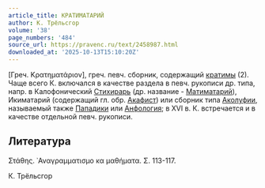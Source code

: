 ```yaml
---
article_title: КРАТИМАТАРИЙ
author: К. Трёльсгор
volume: '38'
page_numbers: '484'
source_url: https://pravenc.ru/text/2458987.html
downloaded_at: '2025-10-13T15:10:20Z'
---
```


[Греч. Κρατηματάριον], греч. певч. сборник, содержащий [кратимы](https://pravenc.ru/text/кратимы.html) (2). Чаще всего К. включался в качестве раздела в певч. рукописи др. типа, напр. в Калофонический [Стихирарь](https://pravenc.ru/text/Стихирарь.html) (др. название - [Матиматарий](https://pravenc.ru/text/Матиматарий.html)), Икиматарий (содержащий гл. обр. [Акафист](https://pravenc.ru/text/Акафист.html)) или сборник типа [Аколуфии](https://pravenc.ru/text/Аколуфии.html), называемый также [Пападики](https://pravenc.ru/text/Пападики.html) или [Анфология](https://pravenc.ru/text/Анфология.html); в XVI в. К. встречается и в качестве отдельной певч. рукописи.

## Литература

Στάθης. ᾿Αναγραμματισμο κα μαθήματα. Σ. 113-117.

К. Трёльсгор

